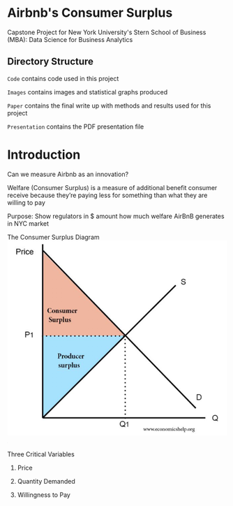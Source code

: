 # Airbnb's Consumer Surplus

Capstone Project for New York University's Stern School of Business (MBA): Data Science for Business Analytics

## Directory Structure
`Code` contains code used in this project

`Images` contains images and statistical graphs produced

`Paper` contains the final write up with methods and results used for this project

`Presentation` contains the PDF presentation file

# Introduction
Can we measure Airbnb as an innovation?

Welfare (Consumer Surplus) is a measure of additional benefit consumer receive because they’re paying less for something than what they are willing to pay

Purpose: Show regulators in $ amount how much welfare AirBnB generates in NYC market

The Consumer Surplus Diagram
![Consumer Surplus](Images/ConsumerSurplus.jpg)
<img src="Images/ConsumerSurplus.jpg" width="1">

Three Critical Variables
1. Price

2. Quantity Demanded

3. Willingness to Pay
